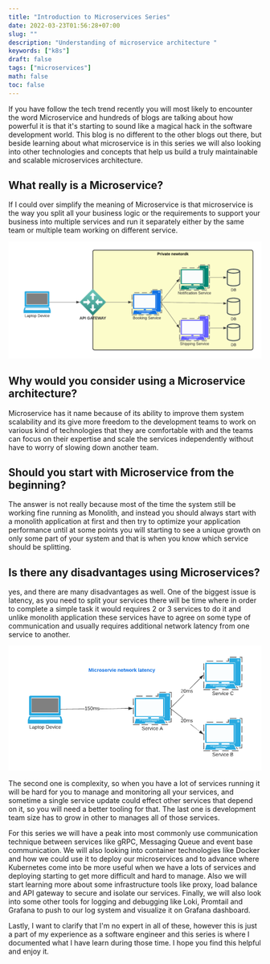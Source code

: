 ```yaml
---
title: "Introduction to Microservices Series"
date: 2022-03-23T01:56:28+07:00
slug: ""
description: "Understanding of microservice architecture "
keywords: ["k8s"]
draft: false
tags: ["microservices"]
math: false
toc: false
---
```


If you have follow the tech trend recently you will most likely to encounter the word Microservice and hundreds of blogs are talking about how powerful it is that it's starting to sound like a magical hack in the software development world. This blog is no different to the other blogs out there, but beside learning about what microservice is in this series we will also looking into other technologies and concepts that help us build a truly maintainable and scalable microservices architecture.

## What really is a Microservice?<br>

If I could over simplify the meaning of Microservice is that microservice is the way you split all your business logic or the requirements to support your business into multiple services and run it separately either by the same team or multiple team working on different service.

![microservice architecture](/svg/architecture.png)

## Why would you consider using a Microservice architecture?<br>

Microservice has it name because of its ability to improve them system scalability and its give more freedom to the development teams to work on various kind of technologies that they are comfortable with and the teams can focus on their expertise and scale the services independently without have to worry of slowing down another team.

## Should you start with Microservice from the beginning?<br>

The answer is not really because most of the time the system still be working fine running as Monolith, and instead you should always start with a monolith application at first and then try to optimize your application performance until at some points you will starting to see a unique growth on only some part of your system and that is when you know which service should be splitting.

## Is there any disadvantages using Microservices?<br>

yes, and there are many disadvantages as well. One of the biggest issue is latency, as you need to split your services there will be time where in order to complete a simple task it would requires 2 or 3 services to do it and unlike monolith application these services have to agree on some type of communication and usually requires additional network latency from one service to another.

![latency](/svg/latency.png)

The second one is complexity, so when you have a lot of services running it will be hard for you to manage and monitoring all your services, and sometime a single service update could effect other services that depend on it, so you will need a better tooling for that. The last one is development team size has to grow in other to manages all of those services.

For this series we will have a peak into most commonly use communication technique between services like gRPC, Messaging Queue and event base communication. We will also looking into container technologies like Docker and how we could use it to deploy our microservices and to advance where Kubernetes come into be more useful when we have a lots of services and deploying starting to get more difficult and hard to manage. Also we will start learning more about some infrastructure tools like proxy, load balance and API gateway to secure and isolate our services. Finally, we will also look into some other tools for logging and debugging like Loki, Promtail and Grafana to push to our log system and visualize it on Grafana dashboard.

Lastly, I want to clarify that I'm no expert in all of these, however this is just a part of my experience as a software engineer and this series is where I documented what I have learn during those time. I hope you find this helpful and enjoy it.

